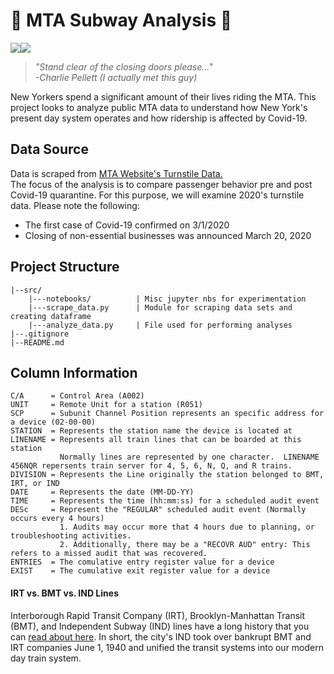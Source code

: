 # 🚂 MTA Subway Analysis 🚂  
<img src="https://img.shields.io/badge/python%20-%2314354C.svg?&style=for-the-badge&logo=python&logoColor=white"/><img src="https://img.shields.io/badge/pandas%20-%23150458.svg?&style=for-the-badge&logo=pandas&logoColor=white" />
> *"Stand clear of the closing doors please..."  
> -Charlie Pellett (I actually met this guy)*  

New Yorkers spend a significant amount of their lives riding the MTA. This project looks to analyze public MTA data to understand how New York's present day system operates and how ridership is affected by Covid-19.

## Data Source
Data is scraped from [MTA Website's Turnstile Data.](http://web.mta.info/developers/turnstile.html)  
The focus of the analysis is to compare passenger behavior pre and post Covid-19 quarantine. For this purpose, we will examine 2020's turnstile data. Please note the following:
 - The first case of Covid-19 confirmed on 3/1/2020  
 - Closing of non-essential businesses was announced March 20, 2020  

## Project Structure
```
|--src/
    |---notebooks/          | Misc jupyter nbs for experimentation
    |---scrape_data.py      | Module for scraping data sets and creating dataframe
    |---analyze_data.py     | File used for performing analyses
|--.gitignore
|--README.md
```

## Column Information
```
C/A      = Control Area (A002)
UNIT     = Remote Unit for a station (R051)
SCP      = Subunit Channel Position represents an specific address for a device (02-00-00)
STATION  = Represents the station name the device is located at
LINENAME = Represents all train lines that can be boarded at this station
           Normally lines are represented by one character.  LINENAME 456NQR repersents train server for 4, 5, 6, N, Q, and R trains.
DIVISION = Represents the Line originally the station belonged to BMT, IRT, or IND   
DATE     = Represents the date (MM-DD-YY)
TIME     = Represents the time (hh:mm:ss) for a scheduled audit event
DESc     = Represent the "REGULAR" scheduled audit event (Normally occurs every 4 hours)
           1. Audits may occur more that 4 hours due to planning, or troubleshooting activities. 
           2. Additionally, there may be a "RECOVR AUD" entry: This refers to a missed audit that was recovered. 
ENTRIES  = The comulative entry register value for a device
EXIST    = The cumulative exit register value for a device
```
####  IRT vs. BMT vs. IND Lines  
Interborough Rapid Transit Company (IRT), Brooklyn-Manhattan Transit (BMT), and Independent Subway (IND) lines have a long history that you can [read about here](https://www.nycsubway.org/wiki/Subway_FAQ:_Which_Lines_Were_Former_IRT,_IND,_BMT#:~:text=The%20trains%20of%20the%20BMT,car%20to%20platform%20is%20unsafe.). In short, the city's IND took over bankrupt BMT and IRT companies June 1, 1940 and unified the transit systems into our modern day train system.